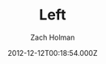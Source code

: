 ---
title: Left
github: https://github.com/holman/left
demo: https://zachholman.com/left/
author: Zach Holman
ssg:
  - Jekyll
cms:
  - No Cms
date: 2012-12-12T00:18:54.000Z
description: Left is a clean, whitespace-happy layout for Jekyll.
stale: true
draft: true
---